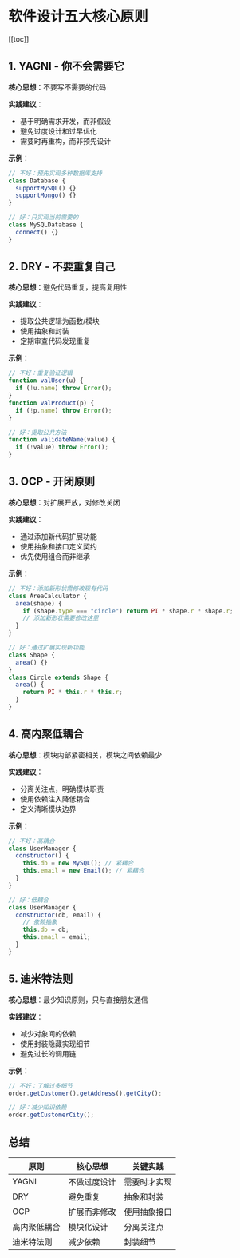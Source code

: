 # 软件设计五大核心原则

[[toc]]

## 1. YAGNI - 你不会需要它

**核心思想**：不要写不需要的代码

**实践建议**：

- 基于明确需求开发，而非假设
- 避免过度设计和过早优化
- 需要时再重构，而非预先设计

**示例**：

```javascript
// 不好：预先实现多种数据库支持
class Database {
  supportMySQL() {}
  supportMongo() {}
}

// 好：只实现当前需要的
class MySQLDatabase {
  connect() {}
}
```

## 2. DRY - 不要重复自己

**核心思想**：避免代码重复，提高复用性

**实践建议**：

- 提取公共逻辑为函数/模块
- 使用抽象和封装
- 定期审查代码发现重复

**示例**：

```javascript
// 不好：重复验证逻辑
function valUser(u) {
  if (!u.name) throw Error();
}
function valProduct(p) {
  if (!p.name) throw Error();
}

// 好：提取公共方法
function validateName(value) {
  if (!value) throw Error();
}
```

## 3. OCP - 开闭原则

**核心思想**：对扩展开放，对修改关闭

**实践建议**：

- 通过添加新代码扩展功能
- 使用抽象和接口定义契约
- 优先使用组合而非继承

**示例**：

```javascript
// 不好：添加新形状需修改现有代码
class AreaCalculator {
  area(shape) {
    if (shape.type === "circle") return PI * shape.r * shape.r;
    // 添加新形状需要修改这里
  }
}

// 好：通过扩展实现新功能
class Shape {
  area() {}
}
class Circle extends Shape {
  area() {
    return PI * this.r * this.r;
  }
}
```

## 4. 高内聚低耦合

**核心思想**：模块内部紧密相关，模块之间依赖最少

**实践建议**：

- 分离关注点，明确模块职责
- 使用依赖注入降低耦合
- 定义清晰模块边界

**示例**：

```javascript
// 不好：高耦合
class UserManager {
  constructor() {
    this.db = new MySQL(); // 紧耦合
    this.email = new Email(); // 紧耦合
  }
}

// 好：低耦合
class UserManager {
  constructor(db, email) {
    // 依赖抽象
    this.db = db;
    this.email = email;
  }
}
```

## 5. 迪米特法则

**核心思想**：最少知识原则，只与直接朋友通信

**实践建议**：

- 减少对象间的依赖
- 使用封装隐藏实现细节
- 避免过长的调用链

**示例**：

```javascript
// 不好：了解过多细节
order.getCustomer().getAddress().getCity();

// 好：减少知识依赖
order.getCustomerCity();
```

## 总结

| 原则         | 核心思想     | 关键实践     |
| ------------ | ------------ | ------------ |
| YAGNI        | 不做过度设计 | 需要时才实现 |
| DRY          | 避免重复     | 抽象和封装   |
| OCP          | 扩展而非修改 | 使用抽象接口 |
| 高内聚低耦合 | 模块化设计   | 分离关注点   |
| 迪米特法则   | 减少依赖     | 封装细节     |
